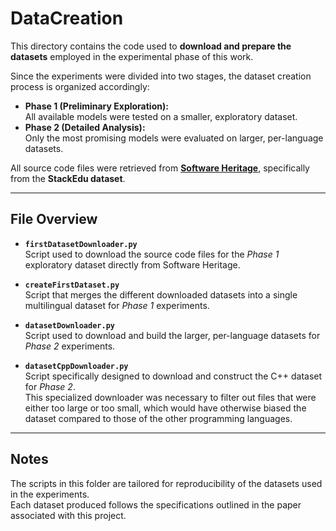 # DataCreation

This directory contains the code used to **download and prepare the datasets** employed in the experimental phase of this work.  

Since the experiments were divided into two stages, the dataset creation process is organized accordingly:

- **Phase 1 (Preliminary Exploration):**  
  All available models were tested on a smaller, exploratory dataset.  
- **Phase 2 (Detailed Analysis):**  
  Only the most promising models were evaluated on larger, per-language datasets.

All source code files were retrieved from **[Software Heritage](https://www.softwareheritage.org/)**, specifically from the **StackEdu dataset**.

---

## File Overview

- **`firstDatasetDownloader.py`**  
  Script used to download the source code files for the *Phase 1* exploratory dataset directly from Software Heritage.  

- **`createFirstDataset.py`**  
  Script that merges the different downloaded datasets into a single multilingual dataset for *Phase 1* experiments.  

- **`datasetDownloader.py`**  
  Script used to download and build the larger, per-language datasets for *Phase 2* experiments.  

- **`datasetCppDownloader.py`**  
  Script specifically designed to download and construct the C++ dataset for *Phase 2*.  
  This specialized downloader was necessary to filter out files that were either too large or too small, which would have otherwise biased the dataset compared to those of the other programming languages.  

---

## Notes

The scripts in this folder are tailored for reproducibility of the datasets used in the experiments.  
Each dataset produced follows the specifications outlined in the paper associated with this project.  
